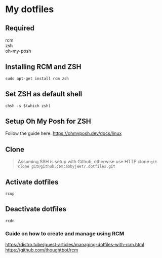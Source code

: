 # My dotfiles

## Required
rcm  
zsh  
oh-my-posh 

## Installing RCM and ZSH
`sudo apt-get install rcm zsh`

## Set ZSH as default shell
`chsh -s $(which zsh)`

## Setup Oh My Posh for ZSH
Follow the guide here: https://ohmyposh.dev/docs/linux

## Clone
> Assuming SSH is setup with Github, otherwise use HTTP clone
`git clone git@github.com:abbyjeet/.dotfiles.git`

## Activate dotfiles
`rcup`

## Deactivate dotfiles
`rcdn`


### Guide on how to create and manage using RCM
https://distro.tube/guest-articles/managing-dotfiles-with-rcm.html  
https://github.com/thoughtbot/rcm
